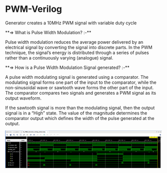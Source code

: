 # PWM-Verilog
Generator creates a 10MHz PWM signal with variable duty cycle

<p align="justify">
  **=> What is Pulse Width Modulation? :-** 
  
Pulse width modulation reduces the average power delivered by an electrical signal by converting the signal into discrete parts. In the PWM technique, the signal’s energy is distributed through a series of pulses rather than a continuously varying (analogue) signal.
</p>
<p align="justify"> 
  **=> How is a Pulse Width Modulation Signal generated? :-**
  
A pulse width modulating signal is generated using a comparator. The modulating signal forms one part of the input to the comparator, while the non-sinusoidal wave or sawtooth wave forms the other part of the input. The comparator compares two signals and generates a PWM signal as its output waveform.
  
If the sawtooth signal is more than the modulating signal, then the output signal is in a “High” state. The value of the magnitude determines the comparator output which defines the width of the pulse generated at the output.
</p>

![image alt](https://github.com/Ectech486/PWM-Verilog/blob/6d3343ff7f07d63840af990bc039990852ebefcd/pwm_waveout.png)
